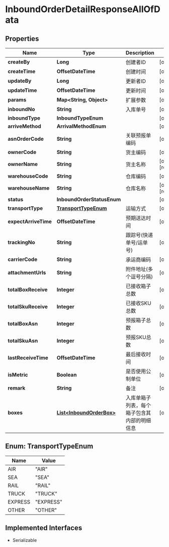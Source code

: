 

# InboundOrderDetailResponseAllOfData


## Properties

| Name | Type | Description | Notes |
|------------ | ------------- | ------------- | -------------|
|**createBy** | **Long** | 创建者ID |  [optional] |
|**createTime** | **OffsetDateTime** | 创建时间 |  [optional] |
|**updateBy** | **Long** | 更新者ID |  [optional] |
|**updateTime** | **OffsetDateTime** | 更新时间 |  [optional] |
|**params** | **Map&lt;String, Object&gt;** | 扩展参数 |  [optional] |
|**inboundNo** | **String** | 入库单号 |  [optional] |
|**inboundType** | **InboundTypeEnum** |  |  [optional] |
|**arriveMethod** | **ArrivalMethodEnum** |  |  [optional] |
|**asnOrderCode** | **String** | 关联预报单编码 |  [optional] |
|**ownerCode** | **String** | 货主编码 |  [optional] |
|**ownerName** | **String** | 货主名称 |  [optional] [readonly] |
|**warehouseCode** | **String** | 仓库编码 |  [optional] |
|**warehouseName** | **String** | 仓库名称 |  [optional] [readonly] |
|**status** | **InboundOrderStatusEnum** |  |  [optional] |
|**transportType** | [**TransportTypeEnum**](#TransportTypeEnum) | 运输方式 |  [optional] |
|**expectArriveTime** | **OffsetDateTime** | 预期送达时间 |  [optional] |
|**trackingNo** | **String** | 跟踪号(快递单号/运单号) |  [optional] |
|**carrierCode** | **String** | 承运商编码 |  [optional] |
|**attachmentUrls** | **String** | 附件地址(多个逗号分隔) |  [optional] |
|**totalBoxReceive** | **Integer** | 已接收箱子总数 |  [optional] |
|**totalSkuReceive** | **Integer** | 已接收SKU总数 |  [optional] |
|**totalBoxAsn** | **Integer** | 预报箱子总数 |  [optional] |
|**totalSkuAsn** | **Integer** | 预报SKU总数 |  [optional] |
|**lastReceiveTime** | **OffsetDateTime** | 最后接收时间 |  [optional] |
|**isMetric** | **Boolean** | 是否使用公制单位 |  [optional] |
|**remark** | **String** | 备注 |  [optional] |
|**boxes** | [**List&lt;InboundOrderBox&gt;**](InboundOrderBox.md) | 入库单箱子列表，每个箱子包含其内部的明细信息 |  [optional] |



## Enum: TransportTypeEnum

| Name | Value |
|---- | -----|
| AIR | &quot;AIR&quot; |
| SEA | &quot;SEA&quot; |
| RAIL | &quot;RAIL&quot; |
| TRUCK | &quot;TRUCK&quot; |
| EXPRESS | &quot;EXPRESS&quot; |
| OTHER | &quot;OTHER&quot; |


## Implemented Interfaces

* Serializable


